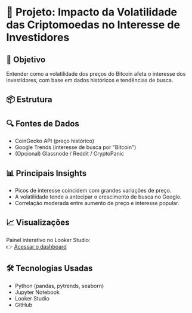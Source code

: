 # 🚀 Projeto: Impacto da Volatilidade das Criptomoedas no Interesse de Investidores

## 🎯 Objetivo
Entender como a volatilidade dos preços do Bitcoin afeta o interesse dos investidores, com base em dados históricos e tendências de busca.

## 📦 Estrutura

## 🔍 Fontes de Dados
- CoinGecko API (preço histórico)
- Google Trends (interesse de busca por "Bitcoin")
- (Opcional) Glassnode / Reddit / CryptoPanic

## 📊 Principais Insights
- Picos de interesse coincidem com grandes variações de preço.
- A volatilidade tende a antecipar o crescimento de busca no Google.
- Correlação moderada entre aumento de preço e interesse popular.

## 📈 Visualizações
Painel interativo no Looker Studio:  
👉 [Acessar o dashboard](https://lookerstudio.google.com/reporting/SEU_LINK)

## 🛠️ Tecnologias Usadas
- Python (pandas, pytrends, seaborn)
- Jupyter Notebook
- Looker Studio
- GitHub
